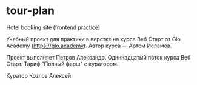 # tour-plan
Hotel booking site (frontend practice)

Учебный проект для практики в верстке на курсе Веб Старт от Glo Academy (https://glo.academy). 
Автор курса — Артем Исламов.

Проект выполняет
Петров Александр. 
Одиннадцатый поток курса Веб Старт. Тариф "Полный фарш" с куратором.

Куратор
Козлов Алексей
